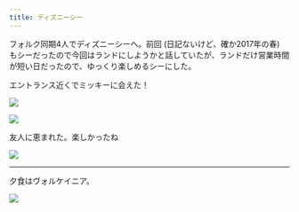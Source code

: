 ```yaml
---
title: ディズニーシー
---
```


フォルク同期4人でディズニーシーへ。前回 (日記ないけど、確か2017年の春) もシーだったので今回はランドにしようかと話していたが、ランドだけ営業時間が短い日だったので、ゆっくり楽しめるシーにした。

エントランス近くでミッキーに会えた！

![](https://ceshmina-photos.s3.ap-northeast-1.amazonaws.com/medium/201812/20181207-152624.jpg)

![](https://ceshmina-photos.s3.ap-northeast-1.amazonaws.com/medium/201812/20181207-155634.jpg)

友人に恵まれた。楽しかったね

![](https://ceshmina-photos.s3.ap-northeast-1.amazonaws.com/medium/201812/20181207-155853.jpg)

---

夕食はヴォルケイニア。

![](https://ceshmina-photos.s3.ap-northeast-1.amazonaws.com/medium/201812/20181207-200201.jpg)
